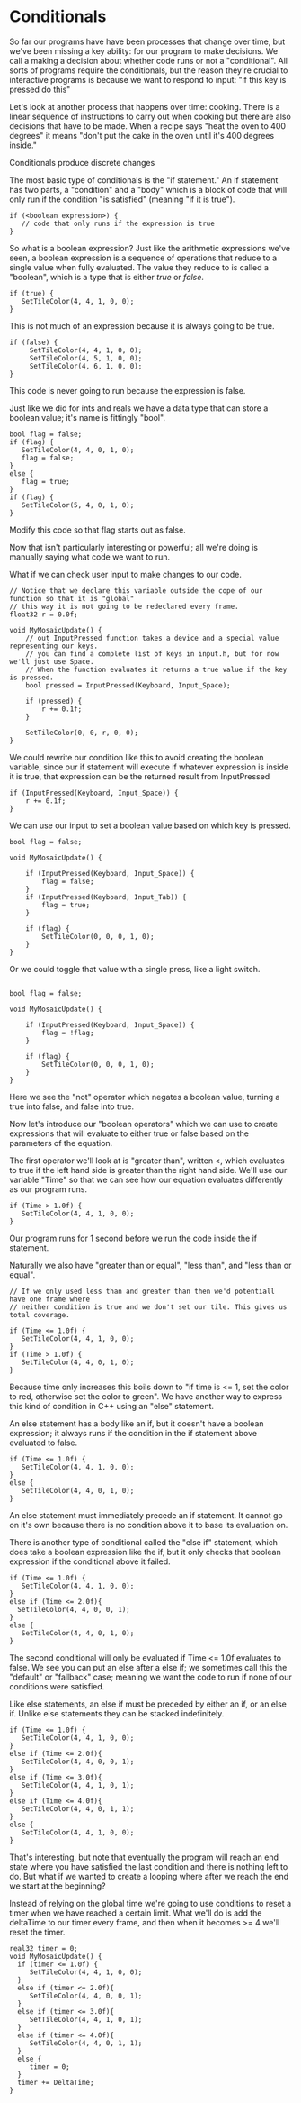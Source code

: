 # Conditionals

So far our programs have have been processes that change over time, but we've been missing a key ability: for our program to make decisions. We call a making a decision about whether code runs or not a "conditional". All sorts of programs require the conditionals, but the reason they're crucial to interactive programs is because we want to respond to input: "if this key is pressed do this"

Let's look at another process that happens over time: cooking. There is a linear sequence of instructions to carry out when cooking but there are also decisions that have to be made. When a recipe says "heat the oven to 400 degrees" it means "don't put the cake in the oven until it's 400 degrees inside."

Conditionals produce discrete changes

The most basic type of conditionals is the "if statement." An if statement has two parts, a "condition" and a "body" which is a block of code that will only run if the condition "is satisfied" (meaning "if it is true"). 

```
if (<boolean expression>) {
   // code that only runs if the expression is true
}
```

So what is a boolean expression? Just like the arithmetic expressions we've seen, a boolean expression is a sequence of operations that reduce to a single value when fully evaluated. The value they reduce to is called a "boolean", which is a type that is either _true_ or _false_. 

```
if (true) {
   SetTileColor(4, 4, 1, 0, 0);
}
```

This is not much of an expression because it is always going to be true. 

```
if (false) {
     SetTileColor(4, 4, 1, 0, 0);
     SetTileColor(4, 5, 1, 0, 0);
     SetTileColor(4, 6, 1, 0, 0);
}
```

This code is never going to run because the expression is false. 

Just like we did for ints and reals we have a data type that can store a boolean value; it's name is fittingly "bool".

```
bool flag = false;
if (flag) {
   SetTileColor(4, 4, 0, 1, 0);
   flag = false;
}
else {
   flag = true;
}
if (flag) {
   SetTileColor(5, 4, 0, 1, 0);
}
```

Modify this code so that flag starts out as false. 

Now that isn't particularly interesting or powerful; all we're doing is manually saying what code we want to run. 

What if we can check user input to make changes to our code. 

```
// Notice that we declare this variable outside the cope of our function so that it is "global"
// this way it is not going to be redeclared every frame.
float32 r = 0.0f;

void MyMosaicUpdate() {
    // out InputPressed function takes a device and a special value representing our keys.
    // you can find a complete list of keys in input.h, but for now we'll just use Space.
    // When the function evaluates it returns a true value if the key is pressed. 
    bool pressed = InputPressed(Keyboard, Input_Space);

    if (pressed) {
        r += 0.1f;
    }

    SetTileColor(0, 0, r, 0, 0);
}

```

We could rewrite our condition like this to avoid creating the boolean variable, since our if statement will execute if whatever expression is inside it is true, that expression can be the returned result from InputPressed

```
if (InputPressed(Keyboard, Input_Space)) {
    r += 0.1f;
}
```

We can use our input to set a boolean value based on which key is pressed. 

```
bool flag = false;

void MyMosaicUpdate() {
    
    if (InputPressed(Keyboard, Input_Space)) {
        flag = false;
    }
    if (InputPressed(Keyboard, Input_Tab)) {
        flag = true;
    }

    if (flag) {
        SetTileColor(0, 0, 0, 1, 0);
    }
}
```

Or we could toggle that value with a single press, like a light switch. 

```

bool flag = false;

void MyMosaicUpdate() {
    
    if (InputPressed(Keyboard, Input_Space)) {
        flag = !flag;
    }

    if (flag) {
        SetTileColor(0, 0, 0, 1, 0);
    }
}
```

Here we see the "not" operator which negates a boolean value, turning a true into false, and false into true. 


Now let's introduce our "boolean operators" which we can use to create expressions that will evaluate to either true or false based on the parameters of the equation.

The first operator we'll look at is "greater than", written <, which evaluates to true if the left hand side is greater than the right hand side. We'll use our variable "Time" so that we can see how our equation evaluates differently as our program runs. 

```
if (Time > 1.0f) {
   SetTileColor(4, 4, 1, 0, 0);
}
```

Our program runs for 1 second before we run the code inside the if statement. 

Naturally we also have "greater than or equal", "less than", and "less than or equal".

```
// If we only used less than and greater than then we'd potentiall have one frame where
// neither condition is true and we don't set our tile. This gives us total coverage. 

if (Time <= 1.0f) {
   SetTileColor(4, 4, 1, 0, 0);
}
if (Time > 1.0f) {
   SetTileColor(4, 4, 0, 1, 0);
}
```

Because time only increases this boils down to "if time is <= 1, set the color to red, otherwise set the color to green". We have another way to express this kind of condition in C++ using an "else" statement.

An else statement has a body like an if, but it doesn't have a boolean expression; it always runs if the condition in the if statement above evaluated to false. 

```
if (Time <= 1.0f) {
   SetTileColor(4, 4, 1, 0, 0);
}
else {
   SetTileColor(4, 4, 0, 1, 0);
}
```

An else statement must immediately precede an if statement. It cannot go on it's own because there is no condition above it to base its evaluation on. 

There is another type of conditional called the "else if" statement, which does take a boolean expression like the if, but it only checks that boolean expression if the conditional above it failed. 

```
if (Time <= 1.0f) {
   SetTileColor(4, 4, 1, 0, 0);
}
else if (Time <= 2.0f){
  SetTileColor(4, 4, 0, 0, 1); 
}
else {
   SetTileColor(4, 4, 0, 1, 0); 
}
```

The second conditional will only be evaluated if Time <= 1.0f evaluates to false. We see you can put an else after a else if; we sometimes call this the "default" or "fallback" case; meaning we want the code to run if none of our conditions were satisfied. 

Like else statements, an else if must be preceded by either an if, or an else if. Unlike else statements they can be stacked indefinitely. 

```
if (Time <= 1.0f) {
   SetTileColor(4, 4, 1, 0, 0);
}
else if (Time <= 2.0f){
   SetTileColor(4, 4, 0, 0, 1);
}
else if (Time <= 3.0f){
   SetTileColor(4, 4, 1, 0, 1);
}
else if (Time <= 4.0f){
   SetTileColor(4, 4, 0, 1, 1);
}
else {
   SetTileColor(4, 4, 1, 0, 0);
}
```

That's interesting, but note that eventually the program will reach an end state where you have satisfied the last condition and there is nothing left to do. But what if we wanted to create a looping where after we reach the end we start at the beginning?

Instead of relying on the global time we're going to use conditions to reset a timer when we have reached a certain limit. What we'll do is add the deltaTime to our timer every frame, and then when it becomes >= 4 we'll reset the timer.

```
real32 timer = 0;
void MyMosaicUpdate() {
  if (timer <= 1.0f) {
     SetTileColor(4, 4, 1, 0, 0);
  }
  else if (timer <= 2.0f){
     SetTileColor(4, 4, 0, 0, 1);
  }
  else if (timer <= 3.0f){
     SetTileColor(4, 4, 1, 0, 1);
  }
  else if (timer <= 4.0f){
     SetTileColor(4, 4, 0, 1, 1);
  }
  else {
     timer = 0;
  }
  timer += DeltaTime;
} 
```

